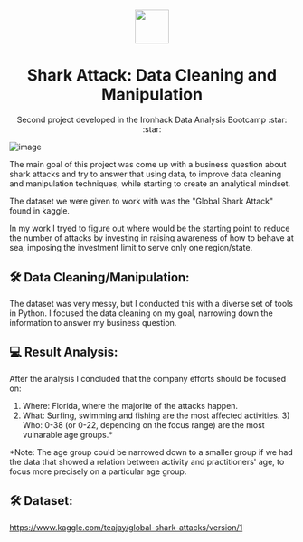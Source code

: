 <h1 align="center"><img src="https://bit.ly/2VnXWr2" width="60">

<h1 align="center">Shark Attack: Data Cleaning and Manipulation</h1>

<p align="center"> Second project developed in the Ironhack Data Analysis Bootcamp :star: :star: </h1>

![image](https://img.shields.io/badge/Python-14354C?style=for-the-badge&logo=python&logoColor=white)

The main goal of this project was come up with a business question about shark attacks and try to answer that using data, to improve data cleaning and manipulation techniques, while starting to create an analytical mindset.

The dataset we were given to work with was the "Global Shark Attack" found in kaggle.

In my work I tryed to figure out where would be the starting point to reduce the number of attacks by investing in raising awareness of how to behave at sea, imposing the investment limit to serve only one region/state.

## 🛠 Data Cleaning/Manipulation:

The dataset was very messy, but I conducted this with a diverse set of tools in Python. I focused the data cleaning on my goal, narrowing down the information to answer my business question.

##  💻 Result Analysis:

After the analysis I concluded that the company efforts should be focused on:

1) Where: Florida, where the majorite of the attacks happen. 
2) What: Surfing, swimming and fishing are the most affected activities. 3) Who: 0-38 (or 0-22, depending on the focus range) are the most vulnarable age groups.*

*Note: The age group could be narrowed down to a smaller group if we had the data that showed a relation between activity and practitioners' age, to focus more precisely on a particular age group.

## 🛠 Dataset:

https://www.kaggle.com/teajay/global-shark-attacks/version/1
